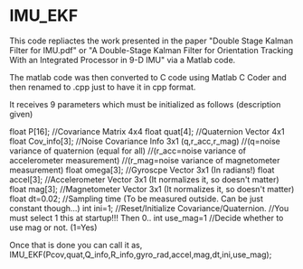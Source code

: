 # IMU_EKF
This code repliactes the work presented in the paper "Double Stage Kalman Filter for IMU.pdf" 
or "A Double-Stage Kalman Filter for Orientation Tracking With an Integrated Processor in 9-D IMU" 
via a Matlab code. 

The matlab code was then converted to C code using Matlab C Coder 
and then renamed to .cpp just to have it in cpp format.

It receives 9 parameters which must be initialized as follows (description given)

float P[16];                //Covariance Matrix 4x4
float quat[4];              //Quaternion Vector 4x1
float Cov_info[3];          //Noise Covariance Info 3x1 (q,r_acc,r_mag) 
                            //(q=noise variance of quaternion (equal for all)
                            //(r_acc=noise variance of accelerometer measurement)
                            //(r_mag=noise variance of magnetometer measurement)
float omega[3];             //Gyroscpe Vector 3x1 (In radians!)
float accel[3];             //Accelerometer Vector 3x1 (It normalizes it, so doesn't matter)
float mag[3];               //Magnetometer Vector 3x1 (It normalizes it, so doesn't matter)
float dt=0.02;              //Sampling time (To be measured outside. Can be just constant though...)
int ini=1;                  //Reset/Initialize Covariance/Quaternion. 
                            //You must select 1 this at startup!!! Then 0..
int use_mag=1               //Decide whether to use mag or not. (1=Yes)

Once that is done you can call it as, 
IMU_EKF(Pcov,quat,Q_info,R_info,gyro_rad,accel,mag,dt,ini,use_mag);
